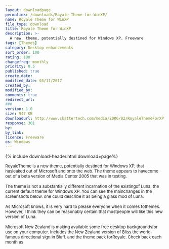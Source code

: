```yaml
---
layout: downloadpage
permalink: /downloads/Royale-Theme-for-WinXP/
name: Royale Theme for WinXP
file_type: download
title: Royale Theme for WinXP
description: >-
  A new  theme, potentially destined for Windows XP. Freeware
tags: [Themes]
category: Desktop enhancements
sort_order: 100
rating: 100
changefreq: monthly
priority: 0.5
published: true
create_date: 
modified_date: 03/11/2017
created_by: 
modified_by: 
comments: true
redirect_url: 
### 
version: 1.0
size: 947 KB
downloadurl: http://www.skattertech.com/media/2006/02/RoyaleThemeForXP.exe
response: 301
by: 
by_link: 
licence: Freeware
os: Windows
---
```


{% include download-header.html download=page%}

<p style="fix-download-text !important">
<p><font size="2">RoyaleTheme is a new theme, potentially destined for Windows XP, that hasleaked out of Microsoft and onto the web. The theme appears to havecome out of a beta version of Media Center 2005 that was in testing. <br />
<br />
The theme is not a substantially different incarnation of the existingof Luna, the current default theme for Windows XP. You can see the mainchanges in the screenshots below. one could describe it as being a glass mod of Luna. <br />
<br />
As Microsoft knows, it is very hard to please everyone when it comes tothemes. However, I think they can be reasonably certain that mostpeople will like this new version of Luna. <br />
<br />
Microsoft New Zealand is making available some free desktop backgroundsfor use on your computer. Includes the New Zealand version of Bliss.the world-famous directional sign in Bluff. and the theme pack forRoyale. Check back each month as</font></p></p>
